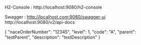 H2-Console : http://localhost:9080/h2-console

Swagger : http://localhost.com:9080/swagger-ui
http://localhost:9080/v2/api-docs

{
"naceOrderNumber": "12345",
"level": 1,
"code": "A",
"parent": "testParent",
"description": "testDescription"
}